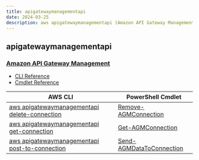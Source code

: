 ```yaml
---
title: apigatewaymanagementapi
date: 2024-03-25
description: aws apigatewaymanagementapi (Amazon API Gateway Management) command/cmdlet list.
---
```


## apigatewaymanagementapi

### [Amazon API Gateway Management](https://aws.amazon.com/api-gateway/)

* [CLI Reference](https://awscli.amazonaws.com/v2/documentation/api/latest/reference/apigatewaymanagementapi/index.html)
* [Cmdlet Reference](https://docs.aws.amazon.com/powershell/latest/reference/items/Amazon_API_Gateway_Management_API_cmdlets.html)

|AWS CLI|PowerShell Cmdlet|
|----|----|
|[aws apigatewaymanagementapi delete-connection](https://awscli.amazonaws.com/v2/documentation/api/latest/reference/apigatewaymanagementapi/delete-connection.html)|[Remove-AGMConnection](https://docs.aws.amazon.com/powershell/latest/reference/items/Remove-AGMConnection.html)|
|[aws apigatewaymanagementapi get-connection](https://awscli.amazonaws.com/v2/documentation/api/latest/reference/apigatewaymanagementapi/get-connection.html)|[Get-AGMConnection](https://docs.aws.amazon.com/powershell/latest/reference/items/Get-AGMConnection.html)|
|[aws apigatewaymanagementapi post-to-connection](https://awscli.amazonaws.com/v2/documentation/api/latest/reference/apigatewaymanagementapi/post-to-connection.html)|[Send-AGMDataToConnection](https://docs.aws.amazon.com/powershell/latest/reference/items/Send-AGMDataToConnection.html)|

